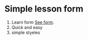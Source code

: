 # Simple lesson form
1. Learn form [See form](ruzimurod11.github.io/formPHP/).
1. Quick and easy
1. simple styeles
